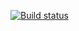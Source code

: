 [![Build status](https://ci.appveyor.com/api/projects/status/r6ts66v98tbfipm5?svg=true)](https://ci.appveyor.com/project/sunsetLatte/carddelivertpatterns)